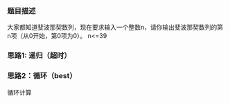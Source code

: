 ### 题目描述
大家都知道斐波那契数列，现在要求输入一个整数n，请你输出斐波那契数列的第n项（从0开始，第0项为0）。
n<=39

### 思路1: 递归（超时）


### 思路2：循环（best）
循环计算
